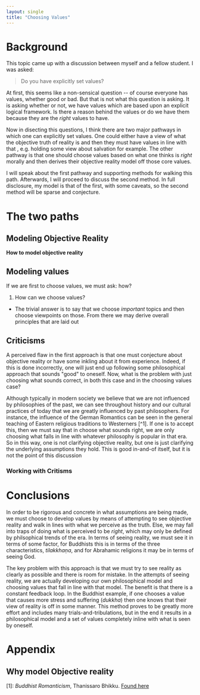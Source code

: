 ```yaml
---
layout: single 
title: "Choosing Values"
---
```

# Background

This topic came up with a discussion between myself and a fellow student. I was asked: 

> Do you have explicitly set values?

At first, this seems like a non-sensical question -- of course everyone has values, whether good or bad. But that is not what this question is asking. It is asking whether or not, we have values which are based upon an explicit logical framework. Is there a reason behind the values or do we have them because they are the *right* values to have.

Now in disecting this questions, I think there are two major pathways in which one can explicitly set values. One could either have a view of what the objective truth of reality is and then they must have values in line with that , e.g. holding some view about salvation for example. The other pathway is that one should choose values based on what one thinks is *right* morally and then derives their objective reality model off those core values.

I will speak about the first pathway and supporting methods for walking this path. Afterwards, I will proceed to discuss the second method. In full disclosure, my model is that of the first, with some caveats, so the second method will be sparse and conjecture. 

# The two paths

## Modeling Objective Reality


**How to model objective reality**

## Modeling values

If we are first to choose values, we must ask: how?

1. How can we choose values?
- The trivial answer is to say that we choose *important* topics and then choose viewpoints on those. From there we may derive overall principles that are laid out 


## Criticisms

A perceived flaw in the first approach is that one must conjecture about objective reality or have some inkling about it from experience. Indeed, if this is done incorrectly, one will just end up following some philosophical approach that sounds "good" to oneself. Now, what is the problem with just choosing what sounds correct, in both this case and in the choosing values case? 

Although typically in modern society we believe that we are not influenced by philosophies of the past, we can see throughout history and our cultural practices of today that we are greatly influenced by past philosophers. For instance, the influence of the German Romantics can be seen in the general teaching of Eastern religious traditions to Westerners [^1]. If one is to accept this, then we must say that in choose what sounds right, we are only choosing what falls in line with whatever philosophy is popular in that era. So in this way, one is not clarifying objective reality, but one is just clarifying the underlying assumptions they hold. This is good in-and-of itself, but it is not the point of this discussion



### Working with Critisms


# Conclusions

In order to be rigorous and concrete in what assumptions are being made, we must choose to develop values by means of attempting to see objective reality and walk in lines with what we perceive as the truth. Else, we may fall into traps of doing what is perceived to be *right*, which may only be defined by philsophical trends of the era. In terms of seeing reality, we must see it in terms of some factor, for Buddhists this is in terms of the three characteristics, *tilakkhaṇa*, and for Abrahamic religions it may be in terms of seeing God.

The key problem with this approach is that we must try to see reality as clearly as possible and there is room for mistake. In the attempts of seeing reality, we are actually developing our own philosophical model and choosing values that fall in line with that model. The benefit is that there is a constant feedback loop. In the Buddhist example, if one chooses a value that causes more stress and suffering (*dukkha*) then one knows that their view of reality is off in some manner. This method proves to be greatly more effort and includes many trials-and-tribulations, but in the end it results in a philosophical model and a set of values completely inline with what is seen by oneself.


# Appendix

## Why model Objective reality



[1]: *Buddhist* *Romanticism*, Thanissaro Bhikku. [Found here](https://www.dhammatalks.org/books/BuddhistRomanticism/Contents.html)
